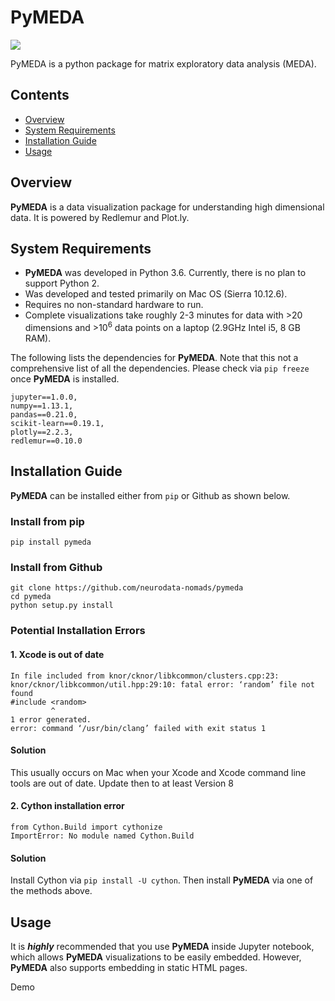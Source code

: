 # PyMEDA
![](https://travis-ci.org/neurodata-nomads/pymeda.svg?branch=master)

PyMEDA is a python package for matrix exploratory data analysis (MEDA). 

## Contents
- [Overview](#overview)
- [System Requirements](#system-requirements)
- [Installation Guide](#installation-guide)
- [Usage](#usage)

## Overview
**PyMEDA** is a data visualization package for understanding high dimensional data. It is powered by Redlemur and Plot.ly.

## System Requirements
  - **PyMEDA** was developed in Python 3.6. Currently, there is no plan to support Python 2.
  - Was developed and tested primarily on Mac OS (Sierra 10.12.6).
  - Requires no non-standard hardware to run.
  - Complete visualizations take roughly 2-3 minutes for data with >20 dimensions and >10<sup>6</sup> data points on a laptop (2.9GHz Intel i5, 8 GB RAM).

The following lists the dependencies for **PyMEDA**. Note that this not a comprehensive list of all the dependencies. Please check via `pip freeze` once **PyMEDA** is installed. 

```
jupyter==1.0.0,
numpy==1.13.1,
pandas==0.21.0,
scikit-learn==0.19.1,
plotly==2.2.3,
redlemur==0.10.0
```

## Installation Guide
**PyMEDA** can be installed either from `pip` or Github as shown below. 

### Install from pip

    pip install pymeda

### Install from Github

    git clone https://github.com/neurodata-nomads/pymeda
    cd pymeda
    python setup.py install

### Potential Installation Errors
#### 1. Xcode is out of date

    In file included from knor/cknor/libkcommon/clusters.cpp:23:
    knor/cknor/libkcommon/util.hpp:29:10: fatal error: ‘random’ file not found
    #include <random>
             ^
    1 error generated.
    error: command ‘/usr/bin/clang’ failed with exit status 1

#### Solution
This usually occurs on Mac when your Xcode and Xcode command line tools are out of 
date. Update then to at least Version 8

#### 2. Cython installation error

    from Cython.Build import cythonize
    ImportError: No module named Cython.Build

#### Solution
Install Cython via `pip install -U cython`. Then install **PyMEDA** via one of the methods above.

## Usage
It is **_highly_** recommended that you use **PyMEDA** inside Jupyter notebook, which allows **PyMEDA** visualizations to be easily embedded. However, **PyMEDA** also supports embedding in static HTML pages. 

Demo